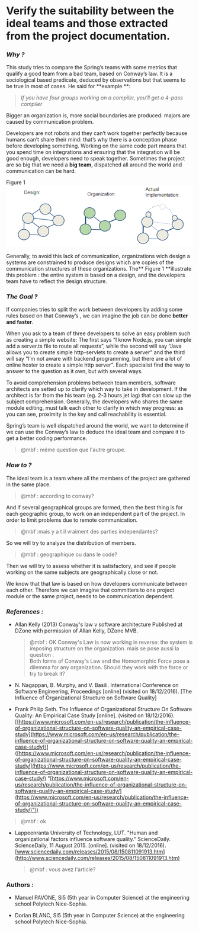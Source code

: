 # Verify the suitability between the ideal teams and those extracted from the project documentation.

### _**Why ?**_

This study tries to compare the Spring’s teams with some metrics that qualify a good team from a bad team, based on Conway’s law. It is a sociological based predicate, deduced by observations but that seems to be true in most of cases. He said for **example **:

> _If you have four groups working on a compiler, you'll get a 4-pass compiler_

Bigger an organization is, more social boundaries are produced: majors are caused by communication problem.

Developers are not robots and they can’t work together perfectly because humans can’t share their mind: that’s why there is a conception phase before developing something. Working on the same code part means that you spend time on integrations and ensuring that the integration will be good enough, developers need to speak together. Sometimes the project are so big that we need a **big team**, dispatched all around the world and communication can be hard.

Figure 1![](/assets/ConwaysLaw.png)

Generally, to avoid this lack of communication, organizations wich design a systems are constrained to produce designs which are copies of the communication structures of these organizations. The** Figure 1 **illustrate this problem : the entire system is based on a design, and the developers team have to reflect the design structure.

### _**The Goal ?**_

If companies tries to split the work between developers by adding some rules based on that Conway’s , we can imagine the job can be done **better and faster**.

When you ask to a team of three developers to solve an easy problem such as creating a simple website: The first says “I know Node.js, you can simple add a server.ts file to route all requests”, while the second will say “Java allows you to create simple http-servlets to create a server” and the third will say “I’m not aware with backend programming, but there are a lot of online hoster to create a simple http server”. Each specialist find the way to answer to the question as it own, but with several ways.

To avoid comprehension problems between team members, software architects are setted up to clarify which way to take in development. If the architect is far from the his team \(eg. 2-3 hours jet lag\) that can slow up the subject comprehension. Generally, the developers who shares the same module editing, must talk each other to clarify in which way progress: as you can see, proximity is the key and call reachability is essential.

Spring’s team is well dispatched around the world, we want to determine if we can use the Conway’s law to deduce the ideal team and compare it to get a better coding performance.

> @mbf : même question que l'autre groupe.

### _**How to ?**_

The ideal team is a team where all the members of the project are gathered in the same place.

> @mbf : according to conway?

And if several geographical groups are formed, then the best thing is for each geographic group, to work on an independent part of the project. In order to limit problems due to remote communication.

> @mbf :mais y a t il vraiment des parties independantes?

So we will try to analyze the distribution of members.

> @mbf : geographique ou dans le code?

Then we will try to assess whether it is satisfactory, and see if people working on the same subjects are geographically close or not.

We know that that law is based on how developers communicate between each other. Therefore we can imagine that committers to one project module or the same project, needs to be communication dependent.

### _**References :**_

* Allan Kelly \(2013\) Conway's law v software architecture Published at DZone with permission of Allan Kelly, DZone MVB.

  > @mbf : OK Conway's Law is now working in reverse: the system is imposing structure on the organization. mais se pose aussi la question :  
  > Both forms of Conway's Law and the Homomorphic Force pose a dilemma for any organization. Should they work with the force or try to break it?

* N. Nagappan, B. Murphy, and V. Basili. International Conference on Software Engineering, Proceedings \[online\] \(visited on 18/12/2016\). \[The Influence of Organizational Structure on Software Quality\]

* Frank Philip Seth. The Influence of Organizational Structure On Software Quality: An Empirical Case Study \[online\]. \(visited on 18/12/2016\). \[[https://www.microsoft.com/en-us/research/publication/the-influence-of-organizational-structure-on-software-quality-an-empirical-case-study](https://www.microsoft.com/en-us/research/publication/the-influence-of-organizational-structure-on-software-quality-an-empirical-case-study)\]  
  \([https://www.microsoft.com/en-us/research/publication/the-influence-of-organizational-structure-on-software-quality-an-empirical-case-study/](https://www.microsoft.com/en-us/research/publication/the-influence-of-organizational-structure-on-software-quality-an-empirical-case-study/) "[https://www.microsoft.com/en-us/research/publication/the-influence-of-organizational-structure-on-software-quality-an-empirical-case-study/](https://www.microsoft.com/en-us/research/publication/the-influence-of-organizational-structure-on-software-quality-an-empirical-case-study/)"\)

> @mbf : ok

* Lappeenranta University of Technology, LUT. "Human and organizational factors influence software quality." ScienceDaily. ScienceDaily, 11 August 2015. \[online\]. \(visited on 18/12/2016\). [www.sciencedaily.com/releases/2015/08/150811091913.htm](http://www.sciencedaily.com/releases/2015/08/150811091913.htm)
  > @mbf : vous avez l'article?

### Authors _**:**_

* Manuel PAVONE, SI5 \(5th year in Computer Science\) at the engineering school Polytech Nice-Sophia.

* Dorian BLANC, SI5 \(5th year in Computer Science\) at the engineering school Polytech Nice-Sophia.



